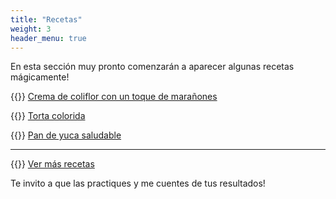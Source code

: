 ```yaml
---
title: "Recetas"
weight: 3
header_menu: true
---
```


En esta sección muy pronto comenzarán a aparecer algunas recetas mágicamente!

{{<icon class="fa fa-hand-o-right">}}&nbsp;[Crema de coliflor con un toque de marañones](recipes/crema_coliflor)

{{<icon class="fa fa-hand-o-right">}}&nbsp;[Torta colorida](recipes/torta_colorida)

{{<icon class="fa fa-hand-o-right">}}&nbsp;[Pan de yuca saludable](recipes/pan_yuca_saludable)
__________________________________________
{{<icon class="fa fa-hand-o-right">}}&nbsp;[Ver más recetas](categories)

Te invito a que las practiques y me cuentes de tus resultados!






